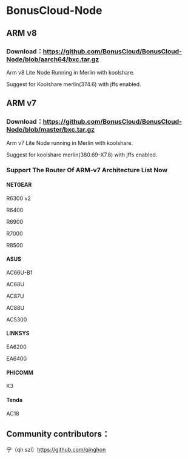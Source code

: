 # BonusCloud-Node

## ARM v8
### Download：https://github.com/BonusCloud/BonusCloud-Node/blob/aarch64/bxc.tar.gz

Arm v8 Lite Node Running in Merlin with koolshare.

Suggest for Koolshare merlin(374.6) with jffs enabled.


## ARM v7
### Download：https://github.com/BonusCloud/BonusCloud-Node/blob/master/bxc.tar.gz

Arm v7 Lite Node running in Merlin with koolshare.

Suggest for koolshare merlin(380.69-X7.8) with jffs enabled. 

### Support The Router Of ARM-v7 Architecture List Now

#### NETGEAR
R6300 v2 

R6400 

R6900

R7000 

R8500 

#### ASUS 
AC66U-B1

AC68U

AC87U

AC88U

AC5300 

#### LINKSYS 
EA6200

EA6400 

#### PHICOMM 
K3 

#### Tenda 
AC18


## Community contributors： 

宁（qh szl）https://github.com/qinghon
